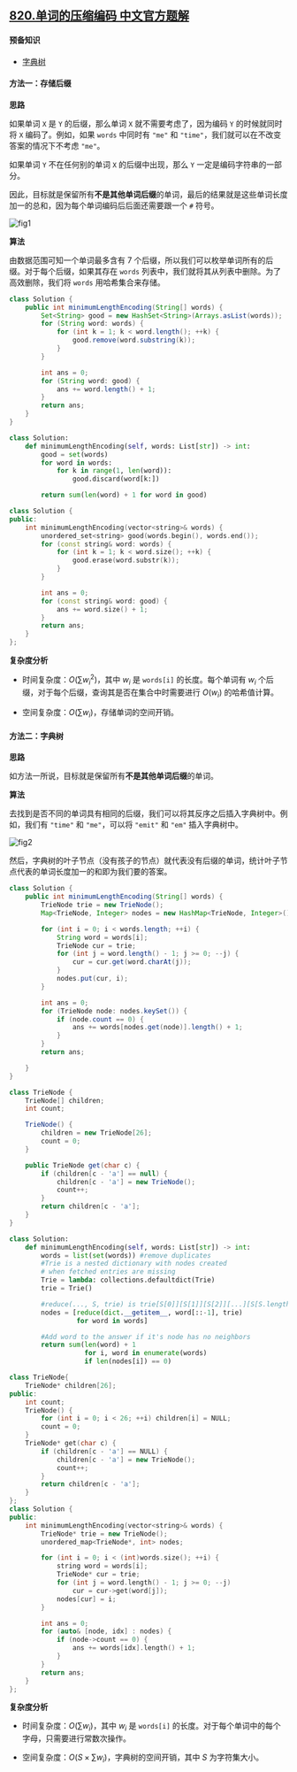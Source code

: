 ## [820.单词的压缩编码 中文官方题解](https://leetcode.cn/problems/short-encoding-of-words/solutions/100000/dan-ci-de-ya-suo-bian-ma-by-leetcode-solution)

#### 预备知识

- [字典树](https://baike.baidu.com/item/%E5%AD%97%E5%85%B8%E6%A0%91)

#### 方法一：存储后缀

**思路**

如果单词 `X` 是 `Y` 的后缀，那么单词 `X` 就不需要考虑了，因为编码 `Y` 的时候就同时将 `X` 编码了。例如，如果 `words` 中同时有 `"me"` 和 `"time"`，我们就可以在不改变答案的情况下不考虑 `"me"`。

如果单词 `Y` 不在任何别的单词 `X` 的后缀中出现，那么 `Y` 一定是编码字符串的一部分。

因此，目标就是保留所有**不是其他单词后缀**的单词，最后的结果就是这些单词长度加一的总和，因为每个单词编码后后面还需要跟一个 `#` 符号。

![fig1](https://assets.leetcode-cn.com/solution-static/820/1.gif)

**算法**

由数据范围可知一个单词最多含有 $7$ 个后缀，所以我们可以枚举单词所有的后缀。对于每个后缀，如果其存在 `words` 列表中，我们就将其从列表中删除。为了高效删除，我们将 `words` 用哈希集合来存储。

```Java [sol1-Java]
class Solution {
    public int minimumLengthEncoding(String[] words) {
        Set<String> good = new HashSet<String>(Arrays.asList(words));
        for (String word: words) {
            for (int k = 1; k < word.length(); ++k) {
                good.remove(word.substring(k));
            }
        }

        int ans = 0;
        for (String word: good) {
            ans += word.length() + 1;
        }
        return ans;
    }
}
```

```Python [sol1-Python3]
class Solution:
    def minimumLengthEncoding(self, words: List[str]) -> int:
        good = set(words)
        for word in words:
            for k in range(1, len(word)):
                good.discard(word[k:])

        return sum(len(word) + 1 for word in good)
```

```C++ [sol1-C++]
class Solution {
public:
    int minimumLengthEncoding(vector<string>& words) {
        unordered_set<string> good(words.begin(), words.end());
        for (const string& word: words) {
            for (int k = 1; k < word.size(); ++k) {
                good.erase(word.substr(k));
            }
        }

        int ans = 0;
        for (const string& word: good) {
            ans += word.size() + 1;
        }
        return ans;
    }
};
```

**复杂度分析**

- 时间复杂度：$O(\sum w_i^2)$，其中 $w_i$ 是 `words[i]` 的长度。每个单词有 $w_i$ 个后缀，对于每个后缀，查询其是否在集合中时需要进行 $O(w_i)$ 的哈希值计算。

- 空间复杂度：$O(\sum w_i)$，存储单词的空间开销。

#### 方法二：字典树

**思路**

如方法一所说，目标就是保留所有**不是其他单词后缀**的单词。

**算法**

去找到是否不同的单词具有相同的后缀，我们可以将其反序之后插入字典树中。例如，我们有 `"time"` 和 `"me"`，可以将 `"emit"` 和 `"em"` 插入字典树中。

![fig2](https://assets.leetcode-cn.com/solution-static/820/2.jpg)

然后，字典树的叶子节点（没有孩子的节点）就代表没有后缀的单词，统计叶子节点代表的单词长度加一的和即为我们要的答案。

```Java [sol2-Java]
class Solution {
    public int minimumLengthEncoding(String[] words) {
        TrieNode trie = new TrieNode();
        Map<TrieNode, Integer> nodes = new HashMap<TrieNode, Integer>();

        for (int i = 0; i < words.length; ++i) {
            String word = words[i];
            TrieNode cur = trie;
            for (int j = word.length() - 1; j >= 0; --j) {
                cur = cur.get(word.charAt(j));
            }
            nodes.put(cur, i);
        }

        int ans = 0;
        for (TrieNode node: nodes.keySet()) {
            if (node.count == 0) {
                ans += words[nodes.get(node)].length() + 1;
            }
        }
        return ans;

    }
}

class TrieNode {
    TrieNode[] children;
    int count;

    TrieNode() {
        children = new TrieNode[26];
        count = 0;
    }

    public TrieNode get(char c) {
        if (children[c - 'a'] == null) {
            children[c - 'a'] = new TrieNode();
            count++;
        }
        return children[c - 'a'];
    }
}
```

```Python [sol2-Python3]
class Solution:
    def minimumLengthEncoding(self, words: List[str]) -> int:
        words = list(set(words)) #remove duplicates
        #Trie is a nested dictionary with nodes created
        # when fetched entries are missing
        Trie = lambda: collections.defaultdict(Trie)
        trie = Trie()

        #reduce(..., S, trie) is trie[S[0]][S[1]][S[2]][...][S[S.length - 1]]
        nodes = [reduce(dict.__getitem__, word[::-1], trie)
                 for word in words]

        #Add word to the answer if it's node has no neighbors
        return sum(len(word) + 1
                   for i, word in enumerate(words)
                   if len(nodes[i]) == 0)
```

```C++ [sol2-C++]
class TrieNode{
    TrieNode* children[26];
public:
    int count;
    TrieNode() {
        for (int i = 0; i < 26; ++i) children[i] = NULL;
        count = 0;
    }
    TrieNode* get(char c) {
        if (children[c - 'a'] == NULL) {
            children[c - 'a'] = new TrieNode();
            count++;
        }
        return children[c - 'a'];
    }
};
class Solution {
public:
    int minimumLengthEncoding(vector<string>& words) {
        TrieNode* trie = new TrieNode();
        unordered_map<TrieNode*, int> nodes;

        for (int i = 0; i < (int)words.size(); ++i) {
            string word = words[i];
            TrieNode* cur = trie;
            for (int j = word.length() - 1; j >= 0; --j)
                cur = cur->get(word[j]);
            nodes[cur] = i;
        }

        int ans = 0;
        for (auto& [node, idx] : nodes) {
            if (node->count == 0) {
                ans += words[idx].length() + 1;
            }
        }
        return ans;
    }
};
```

**复杂度分析**

- 时间复杂度：$O(\sum w_i)$，其中 $w_i$ 是 `words[i]` 的长度。对于每个单词中的每个字母，只需要进行常数次操作。

- 空间复杂度：$O(S \times \sum w_i)$，字典树的空间开销，其中 $S$ 为字符集大小。